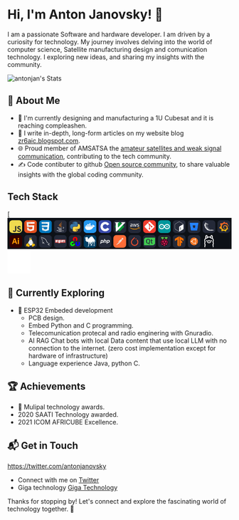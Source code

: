 <!--
**antonjan/antonjan** is a ✨ _special_ ✨ repository because its `README.md` (this file) appears on your GitHub profile.

Here are some ideas to get you started:

- 🔭 I’m currently working on ...
- 🌱 I’m currently learning ...
- 👯 I’m looking to collaborate on ...
- 🤔 I’m looking for help with ...
- 💬 Ask me about ...
- 📫 How to reach me: ...
- 😄 Pronouns: ...
- ⚡ Fun fact: ...
-->
# Hi, I'm Anton Janovsky! 👋

I am a passionate Software and hardware developer. I am driven by a curiosity for technology. My journey involves delving into the world of computer science, Satellite manufacturing design and comunication technology. I exploring new ideas, and sharing my insights with the community.

![antonjan's Stats](https://github-readme-stats.vercel.app/api?username=antonjan&theme=vue-dark&show_icons=true&hide_border=true&count_private=true)

## 🚀 About Me

- 🔭 I'm currently designing and manufacturing a 1U Cubesat and it is reaching compleashen.
- 📝 I write in-depth, long-form articles on my website blog  [zr6aic.blogspot.com](https://zr6aic.blogspot.com).
- 🌐 Proud member of AMSATSA the [amateur satellites and weak signal communication]([https://hackernoon.com/](https://amsatsa.org.za)), contributing to the tech community.
- ✍️ Code contibuter to github [Open source community]([https://www.freecodecamp.org/](https://github.com/antonjan)), to share valuable insights with the global coding community.

## Tech Stack
[![My Skills](https://github.com/antonjan/antonjan/blob/main/skill-icons.png?raw=true)
![ollama](https://github.com/antonjan/antonjan/blob/main/ollama_dark_icon.png)

## 🌱 Currently Exploring

- 🚀 ESP32 Embeded development
  - PCB design.
  - Embed Python and C programming.
  - Telecomunication protecal and radio enginering with Gnuradio.
  - AI RAG Chat bots with local Data content that use local LLM with no connection to the internet. (zero cost implementation except for hardware of infrastructure)
  - Language experience Java, python C.

 ## 🏆 Achievements

- 🌟 Mulipal technology awards.
-  2020 SAATI Technology awarded. 
-  2021 ICOM AFRICUBE Excellence.


## 📬 Get in Touch
https://twitter.com/antonjanovsky

- Connect with me on [Twitter](https://twitter.com/antonjanovsky)
- Giga technology [Giga Technology](https://www.giga.co.za)

Thanks for stopping by! Let's connect and explore the fascinating world of technology together. 🚀



<!--

Here are some ideas to get you started:

- 🔭 I’m currently working on ...
- 🌱 I’m currently learning ...
- 👯 I’m looking to collaborate on ...
- 🤔 I’m looking for help with ...
- 💬 Ask me about ...
- 📫 How to reach me: ...
- 😄 Pronouns: ...
- ⚡ Fun fact: ...
-->



